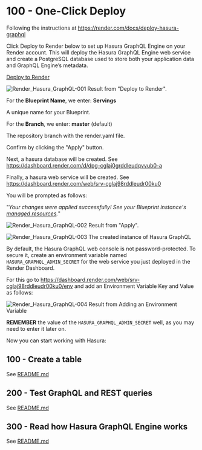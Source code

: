 # 100 - One-Click Deploy

Following the instructions at https://render.com/docs/deploy-hasura-graphql

Click Deploy to Render below to set up Hasura GraphQL Engine on your Render account. This will deploy the Hasura GraphQL Engine web service and create a PostgreSQL database used to store both your application data and GraphQL Engine’s metadata.

[Deploy to Render](https://render.com/deploy?repo=https://github.com/render-examples/hasura-graphql)

![Render_Hasura_GraphQL-001](https://user-images.githubusercontent.com/1499433/229482309-854523b1-c96c-403c-a6f4-a2be534a392c.png)
Result from "Deploy to Render".

For the **Blueprint Name**, we enter: **Servings**

A unique name for your Blueprint.

For the **Branch**, we enter: **master** (default)

The repository branch with the render.yaml file.

Confirm by clicking the "Apply" button.

Next, a hasura database will be created. See https://dashboard.render.com/d/dpg-cglaj0grddleudqvvub0-a

Finally, a hasura web service will be created. See https://dashboard.render.com/web/srv-cglaj98rddleudr00ku0

You will be prompted as follows:

"*Your changes were applied successfully! See your Blueprint instance's [managed resources](https://dashboard.render.com/blueprint/exs-cglaesseoogkndnaou3g/resources).*"

![Render_Hasura_GraphQL-002](https://user-images.githubusercontent.com/1499433/229484456-7110644c-5537-4125-93b1-a3642beb4d97.png)
Result from "Apply".

![Render_Hasura_GraphQL-003](https://user-images.githubusercontent.com/1499433/229485085-d5d55b24-411a-4863-b6b6-ce45dd4cba17.png)
The created instance of Hasura GraphQL

By default, the Hasura GraphQL web console is not password-protected. To secure it, create an environment variable named ```HASURA_GRAPHQL_ADMIN_SECRET``` for the web service you just deployed in the Render Dashboard.

For this go to https://dashboard.render.com/web/srv-cglaj98rddleudr00ku0/env and add an Environment Variable Key and Value as follows:

![Render_Hasura_GraphQL-004](https://user-images.githubusercontent.com/1499433/229489663-c8db66d9-e7b5-49ea-bd58-17506c9c4206.png)
Result from Adding an Environment Variable

**REMEMBER** the value of the ```HASURA_GRAPHQL_ADMIN_SECRET``` well, as you may need to enter it later on.

Now you can start working with Hasura:

## 100 - Create a table

See [README.md](./100/README.md)

## 200 - Test GraphQL and REST queries

See [README.md](./200/README.md)

## 300 - Read how Hasura GraphQL Engine works

See [README.md](./300/README.md)
